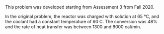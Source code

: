 This problem was developed starting from Assessment 3 from Fall 2020.

In the original problem, the reactor was charged with solution at 65 °C, and
the coolant had a constant temperature of 60 C. The conversion was 48% and the 
rate of heat transfer was between 1300 and 8000 cal/min.